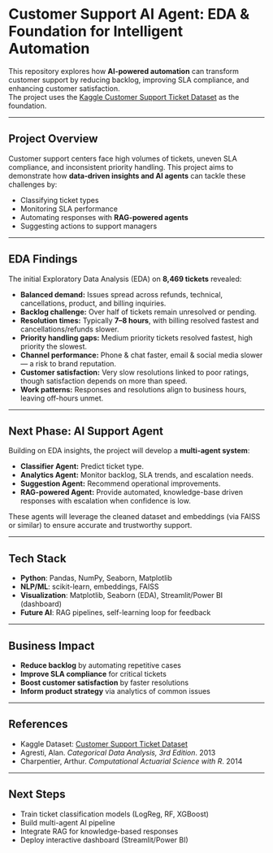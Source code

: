 # Customer Support AI Agent: EDA & Foundation for Intelligent Automation

This repository explores how **AI-powered automation** can transform customer support by reducing backlog, improving SLA compliance, and enhancing customer satisfaction.  
The project uses the [Kaggle Customer Support Ticket Dataset](https://www.kaggle.com/datasets/suraj520/customer-support-ticket-dataset) as the foundation.

---

## Project Overview
Customer support centers face high volumes of tickets, uneven SLA compliance, and inconsistent priority handling. This project aims to demonstrate how **data-driven insights and AI agents** can tackle these challenges by:
- Classifying ticket types
- Monitoring SLA performance
- Automating responses with **RAG-powered agents**
- Suggesting actions to support managers

---

## EDA Findings
The initial Exploratory Data Analysis (EDA) on **8,469 tickets** revealed:

- **Balanced demand:** Issues spread across refunds, technical, cancellations, product, and billing inquiries.  
- **Backlog challenge:** Over half of tickets remain unresolved or pending.  
- **Resolution times:** Typically **7–8 hours**, with billing resolved fastest and cancellations/refunds slower.  
- **Priority handling gaps:** Medium priority tickets resolved fastest, high priority the slowest.  
- **Channel performance:** Phone & chat faster, email & social media slower — a risk to brand reputation.  
- **Customer satisfaction:** Very slow resolutions linked to poor ratings, though satisfaction depends on more than speed.  
- **Work patterns:** Responses and resolutions align to business hours, leaving off-hours unmet.

---

## Next Phase: AI Support Agent
Building on EDA insights, the project will develop a **multi-agent system**:
- **Classifier Agent:** Predict ticket type.  
- **Analytics Agent:** Monitor backlog, SLA trends, and escalation needs.  
- **Suggestion Agent:** Recommend operational improvements.  
- **RAG-powered Agent:** Provide automated, knowledge-base driven responses with escalation when confidence is low.  

These agents will leverage the cleaned dataset and embeddings (via FAISS or similar) to ensure accurate and trustworthy support.

---

## Tech Stack
- **Python**: Pandas, NumPy, Seaborn, Matplotlib  
- **NLP/ML**: scikit-learn, embeddings, FAISS  
- **Visualization**: Matplotlib, Seaborn (EDA), Streamlit/Power BI (dashboard)  
- **Future AI**: RAG pipelines, self-learning loop for feedback  

---

## Business Impact
- **Reduce backlog** by automating repetitive cases  
- **Improve SLA compliance** for critical tickets  
- **Boost customer satisfaction** by faster resolutions  
- **Inform product strategy** via analytics of common issues  

---

## References
- Kaggle Dataset: [Customer Support Ticket Dataset](https://www.kaggle.com/datasets/suraj520/customer-support-ticket-dataset)  
- Agresti, Alan. *Categorical Data Analysis, 3rd Edition*. 2013  
- Charpentier, Arthur. *Computational Actuarial Science with R*. 2014  

---

## Next Steps
- Train ticket classification models (LogReg, RF, XGBoost)  
- Build multi-agent AI pipeline  
- Integrate RAG for knowledge-based responses  
- Deploy interactive dashboard (Streamlit/Power BI)  
